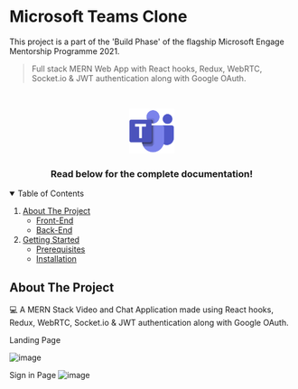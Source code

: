
# Microsoft Teams Clone

This project is a part of the 'Build Phase' of the flagship Microsoft Engage Mentorship Programme 2021. 

>Full stack MERN Web App with React hooks, Redux, WebRTC, Socket.io & JWT authentication along with Google OAuth.


</details>

<!-- PROJECT LOGO -->
<br />
<p align="center">
  <a href="https://github.com/othneildrew/Best-README-Template">
    <img src="./client/src/images/microsoft-teams-1.png" alt="Logo" width="80" height="80">
  </a>

  <h3 align="center">Read below for the complete documentation!</h3>


<!-- TABLE OF CONTENTS -->
<details open="open">
  <summary>Table of Contents</summary>
  <ol>
    <li>
      <a href="#about-the-project">About The Project</a>
      <ul>
        <li><a href="#front-end">Front-End</a></li>
        <li><a href="#back-end">Back-End</a></li>
      </ul>
    </li>    
     <li>
      <a href="#getting-started">Getting Started</a>
      <ul>
        <li><a href="#prerequisites">Prerequisites</a></li>
        <li><a href="#installation">Installation</a></li>
      </ul>
    </li>
  </ol>
</details>

<!-- ABOUT THE PROJECT -->
## About The Project

💻 A MERN Stack Video and Chat Application made using React hooks, Redux, WebRTC, Socket.io & JWT authentication along with Google OAuth. 

Landing Page 

![image](https://user-images.githubusercontent.com/69653249/125110509-45abc000-e102-11eb-8949-071a176d0d62.png)

Sign in Page
![image](https://user-images.githubusercontent.com/69653249/125111600-ba332e80-e103-11eb-8942-ae6fd419ee7d.png)



